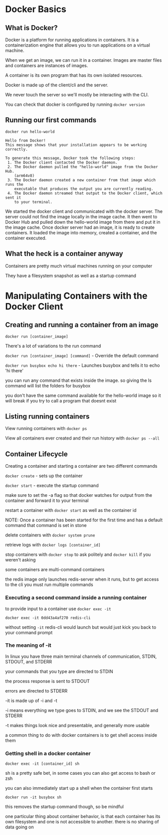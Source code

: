 # Docker Basics

## What is Docker?

Docker is a platform for running applications in containers. It is a
containerization engine that allows you to run applications on a virtual
machine.

When we get an image, we can run it in a container. Images are master files and
containers are instances of images.

A container is its own program that has its own isolated resources.

Docker is made up of the client/cli and the server.

We never touch the server so we'll mostly be interacting with the CLI.

You can check that docker is configured by running `docker version`

## Running our first commands

`docker run hello-world`

```
Hello from Docker!
This message shows that your installation appears to be working correctly.

To generate this message, Docker took the following steps:
 1. The Docker client contacted the Docker daemon.
 2. The Docker daemon pulled the "hello-world" image from the Docker Hub.
    (arm64v8)
 3. The Docker daemon created a new container from that image which runs the
    executable that produces the output you are currently reading.
 4. The Docker daemon streamed that output to the Docker client, which sent it
    to your terminal.
```

We started the docker client and communicated with the docker server. The server
could not find the image locally in the image cache. It then went to Docker Hub
and pulled down the hello-world image from there and put it in the image cache.
Once docker server had an image, it is ready to create containers. It loaded the
image into memory, created a container, and the container executed.

## What the heck is a container anyway

Containers are pretty much virtual machines running on your computer

They have a filesystem snapshot as well as a startup command

# Manipulating Containers with the Docker Client

## Creating and running a container from an image

`docker run [container_image]`

There's a lot of variations to the run command

`docker run [container_image] [command]` - Override the default command

`docker run busybox echo hi there` - Launches busybox and tells it to echo 'hi
there'

you can run any command that exists inside the image. so giving the ls command
will list the folders for busybox

you don't have the same command available for the hello-world image so it will
break if you try to call a program that doesnt exist

## Listing running containers

View running containers with `docker ps`

View all containers ever created and their run history with `docker ps --all`

## Container Lifecycle

Creating a container and starting a container are two different commands

`docker create` - sets up the container

`docker start` - execute the startup command

make sure to set the -a flag so that docker watches for output from the
container and forward it to your terminal

restart a container with `docker start` as well as the container id

NOTE: Once a container has been started for the first time and has a default
command that command is set in stone

delete containers with `docker system prune`

retrieve logs with `docker logs [container_id]`

stop containers with `docker stop` to ask politely and `docker kill` if you
weren't asking

some containers are multi-command containers

the redis image only launches redis-server when it runs, but to get access to
the cli you must run multiple commands

### Executing a second command inside a running container

to provide input to a container use `docker exec -it`

`docker exec -it 0dd43a4af270 redis-cli`

without setting `-it` redis-cli would launch but would just kick you back to
your command prompt

### The meaning of -it

In linux you have three main terminal channels of communication, STDIN, STDOUT,
and STDERR

your commands that you type are directed to STDIN

the process response is sent to STDOUT

errors are directed to STDERR

-it is made up of -i and -t

-i means everything we type goes to STDIN, and we see the STDOUT and STDERR

-t makes things look nice and presentable, and generally more usable

a common thing to do with docker containers is to get shell access inside them

### Getting shell in a docker container

`docker exec -it [container_id] sh`

sh is a pretty safe bet, in some cases you can also get access to bash or zsh

you can also immediately start up a shell when the container first starts

`docker run -it busybox sh`

this removes the startup command though, so be mindful

one particular thing about container behavior, is that each container has its
own filesystem and one is not accessible to another. there is no sharing of data
going on
